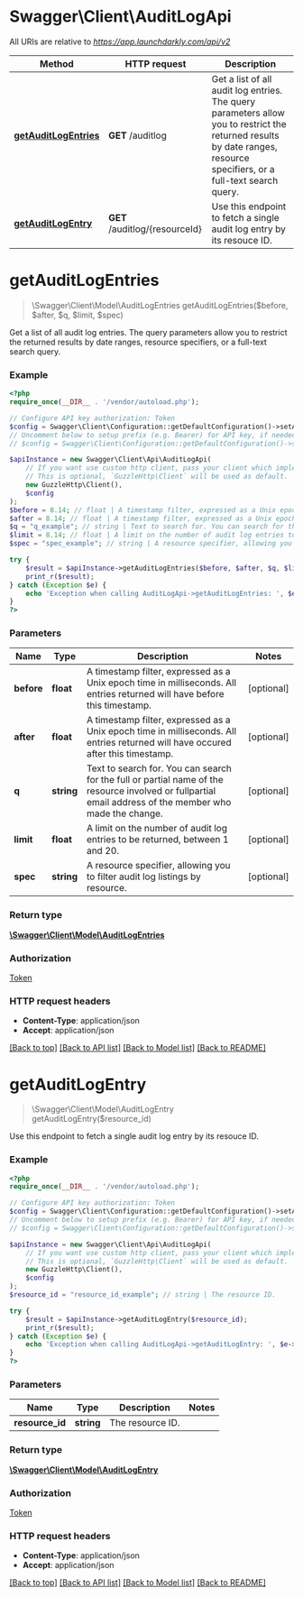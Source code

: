 # Swagger\Client\AuditLogApi

All URIs are relative to *https://app.launchdarkly.com/api/v2*

Method | HTTP request | Description
------------- | ------------- | -------------
[**getAuditLogEntries**](AuditLogApi.md#getAuditLogEntries) | **GET** /auditlog | Get a list of all audit log entries. The query parameters allow you to restrict the returned results by date ranges, resource specifiers, or a full-text search query.
[**getAuditLogEntry**](AuditLogApi.md#getAuditLogEntry) | **GET** /auditlog/{resourceId} | Use this endpoint to fetch a single audit log entry by its resouce ID.


# **getAuditLogEntries**
> \Swagger\Client\Model\AuditLogEntries getAuditLogEntries($before, $after, $q, $limit, $spec)

Get a list of all audit log entries. The query parameters allow you to restrict the returned results by date ranges, resource specifiers, or a full-text search query.

### Example
```php
<?php
require_once(__DIR__ . '/vendor/autoload.php');

// Configure API key authorization: Token
$config = Swagger\Client\Configuration::getDefaultConfiguration()->setApiKey('Authorization', 'YOUR_API_KEY');
// Uncomment below to setup prefix (e.g. Bearer) for API key, if needed
// $config = Swagger\Client\Configuration::getDefaultConfiguration()->setApiKeyPrefix('Authorization', 'Bearer');

$apiInstance = new Swagger\Client\Api\AuditLogApi(
    // If you want use custom http client, pass your client which implements `GuzzleHttp\ClientInterface`.
    // This is optional, `GuzzleHttp\Client` will be used as default.
    new GuzzleHttp\Client(),
    $config
);
$before = 8.14; // float | A timestamp filter, expressed as a Unix epoch time in milliseconds. All entries returned will have before this timestamp.
$after = 8.14; // float | A timestamp filter, expressed as a Unix epoch time in milliseconds. All entries returned will have occured after this timestamp.
$q = "q_example"; // string | Text to search for. You can search for the full or partial name of the resource involved or fullpartial email address of the member who made the change.
$limit = 8.14; // float | A limit on the number of audit log entries to be returned, between 1 and 20.
$spec = "spec_example"; // string | A resource specifier, allowing you to filter audit log listings by resource.

try {
    $result = $apiInstance->getAuditLogEntries($before, $after, $q, $limit, $spec);
    print_r($result);
} catch (Exception $e) {
    echo 'Exception when calling AuditLogApi->getAuditLogEntries: ', $e->getMessage(), PHP_EOL;
}
?>
```

### Parameters

Name | Type | Description  | Notes
------------- | ------------- | ------------- | -------------
 **before** | **float**| A timestamp filter, expressed as a Unix epoch time in milliseconds. All entries returned will have before this timestamp. | [optional]
 **after** | **float**| A timestamp filter, expressed as a Unix epoch time in milliseconds. All entries returned will have occured after this timestamp. | [optional]
 **q** | **string**| Text to search for. You can search for the full or partial name of the resource involved or fullpartial email address of the member who made the change. | [optional]
 **limit** | **float**| A limit on the number of audit log entries to be returned, between 1 and 20. | [optional]
 **spec** | **string**| A resource specifier, allowing you to filter audit log listings by resource. | [optional]

### Return type

[**\Swagger\Client\Model\AuditLogEntries**](../Model/AuditLogEntries.md)

### Authorization

[Token](../../README.md#Token)

### HTTP request headers

 - **Content-Type**: application/json
 - **Accept**: application/json

[[Back to top]](#) [[Back to API list]](../../README.md#documentation-for-api-endpoints) [[Back to Model list]](../../README.md#documentation-for-models) [[Back to README]](../../README.md)

# **getAuditLogEntry**
> \Swagger\Client\Model\AuditLogEntry getAuditLogEntry($resource_id)

Use this endpoint to fetch a single audit log entry by its resouce ID.

### Example
```php
<?php
require_once(__DIR__ . '/vendor/autoload.php');

// Configure API key authorization: Token
$config = Swagger\Client\Configuration::getDefaultConfiguration()->setApiKey('Authorization', 'YOUR_API_KEY');
// Uncomment below to setup prefix (e.g. Bearer) for API key, if needed
// $config = Swagger\Client\Configuration::getDefaultConfiguration()->setApiKeyPrefix('Authorization', 'Bearer');

$apiInstance = new Swagger\Client\Api\AuditLogApi(
    // If you want use custom http client, pass your client which implements `GuzzleHttp\ClientInterface`.
    // This is optional, `GuzzleHttp\Client` will be used as default.
    new GuzzleHttp\Client(),
    $config
);
$resource_id = "resource_id_example"; // string | The resource ID.

try {
    $result = $apiInstance->getAuditLogEntry($resource_id);
    print_r($result);
} catch (Exception $e) {
    echo 'Exception when calling AuditLogApi->getAuditLogEntry: ', $e->getMessage(), PHP_EOL;
}
?>
```

### Parameters

Name | Type | Description  | Notes
------------- | ------------- | ------------- | -------------
 **resource_id** | **string**| The resource ID. |

### Return type

[**\Swagger\Client\Model\AuditLogEntry**](../Model/AuditLogEntry.md)

### Authorization

[Token](../../README.md#Token)

### HTTP request headers

 - **Content-Type**: application/json
 - **Accept**: application/json

[[Back to top]](#) [[Back to API list]](../../README.md#documentation-for-api-endpoints) [[Back to Model list]](../../README.md#documentation-for-models) [[Back to README]](../../README.md)

